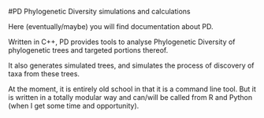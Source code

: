 #PD 
Phylogenetic Diversity simulations and calculations 

Here (eventually/maybe) you will find documentation about PD.

Written in C++, PD provides tools to analyse Phylogenetic Diversity of phylogenetic trees and targeted portions thereof.

It also generates simulated trees, and simulates the process of discovery of taxa from these trees.

At the moment, it is entirely old school in that it is a command line tool. But it is written in a totally modular way and can/will be called from R and Python (when I get some time and opportunity).

